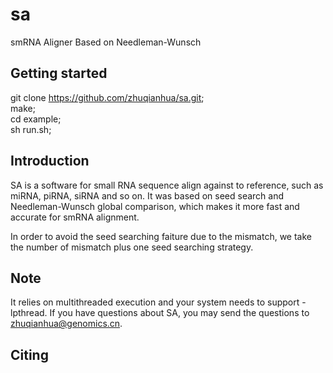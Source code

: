 # sa
smRNA Aligner Based on Needleman-Wunsch

## Getting started  
  git clone https://github.com/zhuqianhua/sa.git;  
	make;  
	cd example;  
	sh run.sh;  
  
## Introduction  
SA is a software for small RNA sequence align against to reference, 
such as miRNA, piRNA, siRNA and so on. It was based on seed search 
and Needleman-Wunsch global comparison, which makes it more fast 
and accurate for smRNA alignment. 

In order to avoid the seed searching faiture due to the mismatch, 
we take the number of mismatch plus one seed searching strategy.

## Note
It relies on multithreaded execution and your system needs to 
support -lpthread. If you have questions about SA, you may send
the questions to zhuqianhua@genomics.cn.

## Citing

